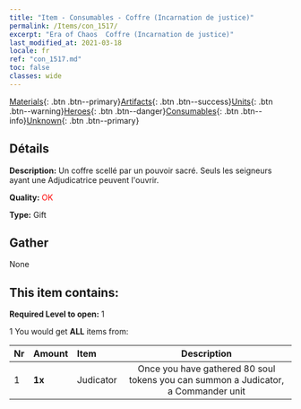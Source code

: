 ```yaml
---
title: "Item - Consumables - Coffre (Incarnation de justice)"
permalink: /Items/con_1517/
excerpt: "Era of Chaos  Coffre (Incarnation de justice)"
last_modified_at: 2021-03-18
locale: fr
ref: "con_1517.md"
toc: false
classes: wide
---
```

 [Materials](/fr/Items/){: .btn .btn--primary}[Artifacts](/fr/Items/Artifacts/){: .btn .btn--success}[Units](/fr/Items/Units/){: .btn .btn--warning}[Heroes](/fr/Items/Heroes/){: .btn .btn--danger}[Consumables](/fr/Items/Consumables/){: .btn .btn--info}[Unknown](/fr/Items/Unknown/){: .btn .btn--primary}

## Détails
 **Description:** Un coffre scellé par un pouvoir sacré. Seuls les seigneurs ayant une Adjudicatrice peuvent l'ouvrir.

 **Quality:** <span style="color: #FF0000">OK</span>

 **Type:** Gift

## Gather

  None

## This item contains:

 **Required Level to open:** 1

 1 You would get **ALL** items  from:

  | Nr | Amount |     Item    | Description |
  |:---|:-------|:------------|:-----------:|
  | 1 |  **1x** | Judicator | Once you have gathered 80 soul tokens you can summon a Judicator, a Commander unit  | 
